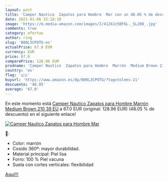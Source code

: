 ```yaml
---
layout: post
title: 'Camper Nautico  Zapatos para Hombre  Mar con un 48.05 % de descuento'
date: 2021-01-06 15:18:10
image: 'https://m.media-amazon.com/images/I/4128Jz5BF6L._SL200_.jpg'
comments: true
category: ofertas
author: ring
slug: 'B00L3CPOTG-es'
actualPrice: 67.0 EUR
currency: EUR
price: 67.0
comparePrice: 128.96 EUR
prodname: 'Camper Nautico  Zapatos para Hombre  Marrón  Medium Brown 210   39 EU'
country: 'es'
flag: '🇪🇸'
buyurl: 'https://www.amazon.es/dp/B00L3CPOTG/?tag=tolees-21'
descuento: '48.05'
average: '67.0'
---
```


En este momento está [Camper Nautico  Zapatos para Hombre  Marrón  Medium Brown 210   39 EU](https://www.amazon.es/dp/B00L3CPOTG/?tag=tolees-21) a 67.0 EUR (original: 128.96 EUR) (48.05 %  de descuento) en el siguiente enlace!

[![Camper Nautico  Zapatos para Hombre  Mar](https://m.media-amazon.com/images/I/4128Jz5BF6L._SL200_.jpg)](https://www.amazon.es/dp/B00L3CPOTG/?tag=tolees-21)

🔎:

- Color: marrón
- Cosido 360º: mayor durabilidad.
- Material principal: Piel lisa
- Forro: 100 % Piel vacuna
- Suela con cortes verticales: flexibilidad

[Aquí!!!](https://www.amazon.es/dp/B00L3CPOTG/?tag=tolees-21)
